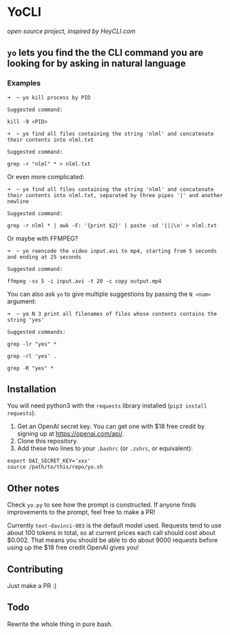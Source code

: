 # YoCLI

*open source project, inspired by HeyCLI.com*

## `yo` lets you find the the CLI command you are looking for by asking in natural language 

### Examples

```
➜  ~ yo kill process by PID

Suggested command:

kill -9 <PID>
```

```
➜  ~ yo find all files containing the string 'nlml' and concatenate their contents into nlml.txt

Suggested command:

grep -r "nlml" * > nlml.txt
```

Or even more complicated:

``` 
➜  ~ yo find all files containing the string 'nlml' and concatenate their contents into nlml.txt, separated by three pipes '|' and another newline

Suggested command:

grep -r nlml * | awk -F: '{print $2}' | paste -sd '|||\n' > nlml.txt
```

Or maybe with FFMPEG?

```
➜  ~ yo reencode the video input.avi to mp4, starting from 5 seconds and ending at 25 seconds

Suggested command:

ffmpeg -ss 5 -i input.avi -t 20 -c copy output.mp4
```

You can also ask `yo` to give multiple suggestions by passing the `N <num>` argument:

```
➜  ~ yo N 3 print all filenames of files whose contents contains the string 'yes'

Suggested commands:

grep -lr "yes" *

grep -rl 'yes' .

grep -R "yes" *
```

## Installation

You will need python3 with the `requests` library installed (`pip3 install requests`).

1. Get an OpenAI secret key. You can get one with $18 free credit by signing up at https://openai.com/api/.
2. Clone this repository.
3. Add these two lines to your `.bashrc` (or `.zshrc`, or equivalent):
```
export OAI_SECRET_KEY='xxx'
source /path/to/this/repo/yo.sh
```
## Other notes

Check `yo.py` to see how the prompt is constructed. If anyone finds improvements to the prompt, feel free to make a PR!

Currently `text-davinci-003` is the default model used. Requests tend to use about 100 tokens in total, so at current prices each call should cost about $0.002. That means you should be able to do about 9000 requests before using up the $18 free credit OpenAI gives you!

## Contributing

Just make a PR :)

## Todo

Rewrite the whole thing in pure bash.
